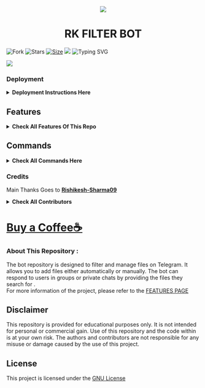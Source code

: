 <p align="center">
  <img src="https://graph.org//file/94891b8229c6b1e03d1e8.jpg">
</p>
<h1 align="center">
  <b>RK FILTER BOT</b>
</h1>

![Fork](https://img.shields.io/github/forks/Rishikesh-Sharma09/Auto-Filter-Bot?style=for-the-badge)
![Stars](https://img.shields.io/github/stars/Rishikesh-Sharma09/Auto-Filter-Bot?color=%23&style=for-the-badge)
[![Size](https://img.shields.io/github/repo-size/Rishikesh-Sharma09/Auto-Filter-Bot?color=green&style=for-the-badge)](https://github.com/Rishikesh-Sharma09/Auto-Filter-Bot)  <img src="https://user-images.githubusercontent.com/73097560/115834477-dbab4500-a447-11eb-908a-139a6edaec5c.gif">
![Typing SVG](https://readme-typing-svg.herokuapp.com/?lines=𝐓𝐡𝐢𝐬+𝐢𝐬+𝐑𝐊+𝐅𝐢𝐥𝐭𝐞𝐫+𝐁𝐎𝐓!;𝐂𝐫𝐞𝐚𝐭𝐞𝐝+𝐁𝐲+𝐑𝐊+𝐁𝐨𝐭𝐳™;𝗔+𝐏𝐨𝐰𝐞𝐫𝐟𝐮𝐥+𝐓𝐠+𝐀𝐮𝐭𝐨𝐟𝐢𝐥𝐭𝐞𝐫+𝐁𝐨𝐭;𝐖𝐢𝐭𝐡+𝐋𝐚𝐭𝐞𝐬𝐭+𝐚𝐧𝐝+𝐀𝐝𝐯𝐚𝐧𝐜𝐞𝐝+𝐅𝐞𝐚𝐭𝐮𝐫𝐞𝐬)</p>
<img src="https://user-images.githubusercontent.com/73097560/115834477-dbab4500-a447-11eb-908a-139a6edaec5c.gif">

### Deployment 
<details>
<summary><b>Deployment Instructions Here</b></summary>




If You Encounter Any Issues **Deploying** The Repo, Feel Free To Seek Assistance In Our **support group**:




[![Join Support Group    ](https://img.shields.io/badge/Join%20Support%20Group-Click%20Here-blue?style=flat&logo=telegram&labelColor=white&link=https://t.me/Rkbotz)](https://t.me/Rkbotz)


### How To Deploy


[Click Here to Check Deployment Guide](https://github.com/Rishikesh-Sharma09/Auto-Filter-Bot/blob/master/readme/DEPLOYMENT.md)
</details>

## Features
<details>
<summary><b>Check All Features Of This Repo</b></summary>
 

<b>Click [Here To See All Features](https://github.com/Rishikesh-Sharma09/Auto-Filter-Bot/blob/master/readme/FEATURES.md) of the bot.</b>
 
  
 [![Sample Bot](https://img.shields.io/badge/Join%20Support%20Group-Click%20Here-blue?style=flat&logo=telegram&labelColor=white&link=https://t.me/Rkbotz)](https://t.me/Rkbotz)
 
 </details>

## Commands 
<details>
<summary><b>Check All Commands Here</b></summary>
  
```
start - Start The Bot
ask - Ask To AI
my_plan - To Check Current Plan active on account
plans - To Get The Plans
set_shortlink - To Set Shortlink for the Group 
set_tutorial - To Set Tutorial Video For The Shortlink 
set_shortlink2- To Set  Second Shortlink for the Group 
set_tutorial2 - To Set Second Tutorial Video For The Second Shortlink 
set_shortlink3 - To Set Third Shortlink for the Group 
set_tutorial3 - To Set Third Tutorial Video For The Shortlink 
set_fsub - To Set Force Subscribe Channel For Your Group
set_welcome - To Set Custom Welcome Message For New Joined Users  For Group
set_template - To Set Custom Imdb Template
set_caption - To Set Custom Caption
get_custom_settings - To Get Your Group Settings Details
settings - To Change Group Settings As Your Wish
logs - To Get Logs 
id - To Get TG Id or Group Id
stats - To Check The Statistics of Bot
index_channels - To Get The List of Index Channels
delete - To Delete Files from mongodb with a keyword
mute - To Mute a User in Any Group [Group Management]
unmute - To Unmutr a User From The Group [Group Management]
ban - Ban a User in Group [Group Management]
unban - Unban a User from Group
telegraph - Upload a file and get Telegraph Link
add_premium - [Bot Admin Only]Add a Member in Premium Membership Plan
remove_premium - [Bot Admin Only]Remove a user from Premium Subscription
broadcast - To Broadcast Users
pin_broadcast - Pin Broadcast in User PM
grp_broadcast - Group Broadcast 
pin_grp_broadcast - Pin in Group Broadcast 
users - Check Users in DB
chats - Chats Available in DB
ban_user - Ban a User To Use The Bot
unban_user - Unban The Banned User 
ban_grp - Ban a Group To Use The Bot
invite_link - Get Invition Link
restart - Re-Start the bot
```
  
</details>




### Credits
 Main Thanks Goes to <b>[Rishikesh-Sharma09](https://github.com/Rishikesh-Sharma09)</b>


<details>
<summary><b>Check All Contributors</b></summary>
 
 <b>Thanks to all the contributors for their codes and ideas.</b>
 
* [![EvaMaria](https://img.shields.io/static/v1?label=EvaMaria&message=Developers&color=blue)](https://t.me/TeamEvamaria)
* [![Rishikesh](https://img.shields.io/static/v1?label=Rishikesh-Sharma&message=RK_Botz&color=yellow)](https://telegram.me/Rk_botowner)
* [![Mr. Infinity](https://img.shields.io/static/v1?label=Mr.Infinity&message=Infinity_Botz&color=blue)](https://telegram.me/infinitymp07)
* [![ᕼᗩᘉSᗩᖽᐸᗩ](https://img.shields.io/static/v1?label=ᕼᗩᘉSᗩᖽᐸᗩ&message=HA_Bots&color=critical)](https://github.com/HA-Bots)
* [![Technical AKS](https://img.shields.io/static/v1?label=Technical_AKS&message=Tg&color=critical)](https://github.com/technicalaks)  [![Kunal](https://img.shields.io/static/v1?label=KD-Botz&message=Tg&color=critical)](https://github.com/KDBotz)
* [![Bisal](https://img.shields.io/static/v1?label=Bisal&message=Tg&color=critical)](https://github.com/biisal) [![Joelkb](https://img.shields.io/static/v1?label=Joelkb&message=Tg&color=critical)](https://github.com/Joelkbhttps://github.com/technicalaks)
*  and [All Contributors](https://github.com/Rishikesh-Sharma09/Auto-Filter-Bot/graphs/contributors) for Free Help ☺️




## Thanks to
 - [Pyrogram](https://t.me/pyrogramchat) for Library.
</details>


# [Buy a Coffee☕]()




### About This Repository :


The bot repository is designed to filter and manage files on Telegram. It allows you to add files either automatically or manually. The bot can respond to users in groups or private chats by providing the files they search for .
<br>
For more information of the project, please refer to the [FEATURES PAGE](https://github.com/Rishikesh-Sharma09/Auto-Filter-Bot/blob/master/readme/FEATURES.md)


## Disclaimer
This repository is provided for educational purposes only. It is not intended for personal or commercial gain. Use of this repository and the code within is at your own risk. The authors and contributors are not responsible for any misuse or damage caused by the use of this project.




## License




This project is licensed under the [GNU License](https://github.com/Rishikesh-Sharma09/Auto-Filter-Bot/blob/master/LICENSE)


